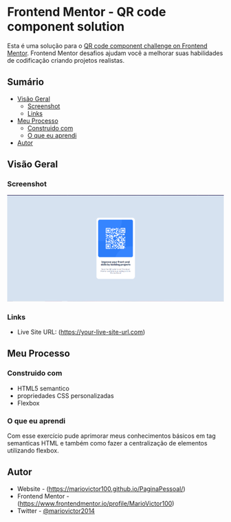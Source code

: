 # Frontend Mentor - QR code component solution

Esta é uma solução para o [QR code component challenge on Frontend Mentor](https://www.frontendmentor.io/challenges/qr-code-component-iux_sIO_H). Frontend Mentor desafios ajudam você a melhorar suas habilidades de codificação criando projetos realistas.

## Sumário

- [Visão Geral](#visao-geral)
  - [Screenshot](#screenshot)
  - [Links](#links)
- [Meu Processo](#meu-processo)
  - [Construido com](#construido-com)
  - [O que eu aprendi](#oque-eu-aprendi)
- [Autor](#autor)

## Visão Geral

### Screenshot

![](./src/images/desktop_preview.png)

### Links

- Live Site URL: (https://your-live-site-url.com)

## Meu Processo

### Construido com 

- HTML5 semantico 
- propriedades CSS personalizadas
- Flexbox

### O que eu aprendi

Com esse exercício pude aprimorar meus conhecimentos básicos em tag semanticas HTML e também como fazer a centralização de elementos utilizando flexbox.

## Autor

- Website - (https://mariovictor100.github.io/PaginaPessoal/)
- Frontend Mentor - (https://www.frontendmentor.io/profile/MarioVictor100)
- Twitter - [@mariovictor2014](https://twitter.com/mariovictor2014)